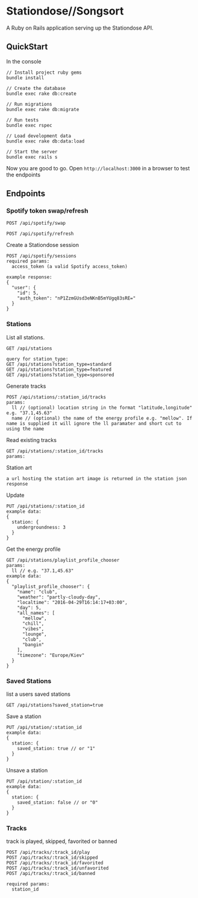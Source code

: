 Stationdose//Songsort
===================

A Ruby on Rails application serving up the Stationdose API.

## QuickStart

In the console

```
// Install project ruby gems
bundle install

// Create the database
bundle exec rake db:create

// Run migrations
bundle exec rake db:migrate

// Run tests
bundle exec rspec

// Load development data
bundle exec rake db:data:load

// Start the server
bundle exec rails s

```
Now you are good to go. Open `http://localhost:3000` in a browser to test the endpoints

## Endpoints


### Spotify token swap/refresh

```
POST /api/spotify/swap
```

```
POST /api/spotify/refresh
```

Create a Stationdose session
```
POST /api/spotify/sessions
required params:
  access_token (a valid Spotify access_token)

example response:
{
  "user": {
    "id": 5,
    "auth_token": "nP1ZzmGUsd3eNKnB5mYUgq83sRE="
  }
}
```

### Stations

List all stations.
```
GET /api/stations

query for station_type:
GET /api/stations?station_type=standard
GET /api/stations?station_type=featured
GET /api/stations?station_type=sponsored
```

Generate tracks
```
POST /api/stations/:station_id/tracks
params:
  ll // (optional) location string in the format "latitude,longitude" e.g. "37.1,45.63"
  name // (optional) the name of the energy profile e.g. "mellow". If name is supplied it will ignore the ll paramater and short cut to using the name
```

Read existing tracks
```
GET /api/stations/:station_id/tracks
params:
```

Station art
```
a url hosting the station art image is returned in the station json response
```

Update
```
PUT /api/stations/:station_id
example data:
{
  station: {
    undergroundness: 3
  }
}
```

Get the energy profile
```
GET /api/stations/playlist_profile_chooser
params:
  ll // e.g. "37.1,45.63"
example data:
{
  "playlist_profile_chooser": {
    "name": "club",
    "weather": "partly-cloudy-day",
    "localtime": "2016-04-29T16:14:17+03:00",
    "day": 5,
    "all_names": [
      "mellow",
      "chill",
      "vibes",
      "lounge",
      "club",
      "bangin"
    ],
    "timezone": "Europe/Kiev"
  }
}
```

### Saved Stations

list a users saved stations
```
GET /api/stations?saved_station=true
```

Save a station
```
PUT /api/station/:station_id
example data:
{
  station: {
    saved_station: true // or "1"
  }
}
```

Unsave a station
```
PUT /api/station/:station_id
example data:
{
  station: {
    saved_station: false // or "0"
  }
}
```

### Tracks

track is played, skipped, favorited or banned
```
POST /api/tracks/:track_id/play
POST /api/tracks/:track_id/skipped
POST /api/tracks/:track_id/favorited
POST /api/tracks/:track_id/unfavorited
POST /api/tracks/:track_id/banned

required params:
  station_id
```
